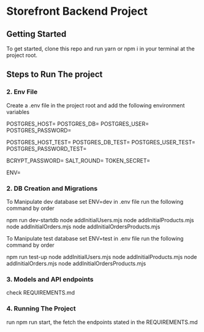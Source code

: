 # Storefront Backend Project

## Getting Started
To get started, clone this repo and run yarn or npm i in your terminal at the project root.

## Steps to Run The project

### 2.  Env File
Create a .env file in the project root and add the following environment variables

POSTGRES_HOST=
POSTGRES_DB=
POSTGRES_USER=
POSTGRES_PASSWORD=

POSTGRES_HOST_TEST=
POSTGRES_DB_TEST=
POSTGRES_USER_TEST=
POSTGRES_PASSWORD_TEST=

BCRYPT_PASSWORD=
SALT_ROUND=
TOKEN_SECRET=

ENV=

### 2.  DB Creation and Migrations

To Manipulate dev database set ENV=dev in .env file run the following command by order

npm run dev-startdb
node addInitialUsers.mjs
node addInitialProducts.mjs
node addInitialOrders.mjs
node addInitialOrdersProducts.mjs

To Manipulate test database set ENV=test in .env file run the following command by order

npm run test-up 
node addInitialUsers.mjs
node addInitialProducts.mjs
node addInitialOrders.mjs
node addInitialOrdersProducts.mjs

### 3. Models and API endpoints

check REQUIREMENTS.md

### 4. Running The Project

run npm run start, the fetch the endpoints stated in the REQUIREMENTS.md
